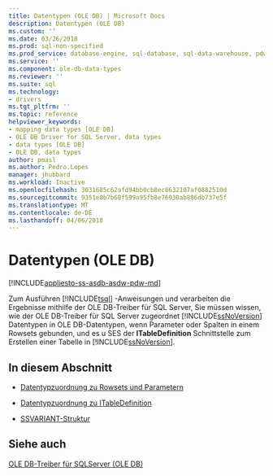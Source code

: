```yaml
---
title: Datentypen (OLE DB) | Microsoft Docs
description: Datentypen (OLE DB)
ms.custom: ''
ms.date: 03/26/2018
ms.prod: sql-non-specified
ms.prod_service: database-engine, sql-database, sql-data-warehouse, pdw
ms.service: ''
ms.component: ole-db-data-types
ms.reviewer: ''
ms.suite: sql
ms.technology:
- drivers
ms.tgt_pltfrm: ''
ms.topic: reference
helpviewer_keywords:
- mapping data types [OLE DB]
- OLE DB Driver for SQL Server, data types
- data types [OLE DB]
- OLE DB, data types
author: pmasl
ms.author: Pedro.Lopes
manager: jhubbard
ms.workload: Inactive
ms.openlocfilehash: 3031685c62afd94bb0cb8ec8632107af0882510d
ms.sourcegitcommit: 9351e8b7b68f599a95fb8e76930ab886db737e5f
ms.translationtype: MT
ms.contentlocale: de-DE
ms.lasthandoff: 04/06/2018
---
```

# <a name="data-types-ole-db"></a>Datentypen (OLE DB)
[!INCLUDE[appliesto-ss-asdb-asdw-pdw-md](../../../includes/appliesto-ss-asdb-asdw-pdw-md.md)]

  Zum Ausführen [!INCLUDE[tsql](../../../includes/tsql-md.md)] -Anweisungen und verarbeiten die Ergebnisse mithilfe der OLE DB-Treiber für SQL Server, Sie müssen wissen, wie der OLE DB-Treiber für SQL Server zugeordnet [!INCLUDE[ssNoVersion](../../../includes/ssnoversion-md.md)] Datentypen in OLE DB-Datentypen, wenn Parameter oder Spalten in einem Rowsets gebunden, und es u SES der **ITableDefinition** Schnittstelle zum Erstellen einer Tabelle in [!INCLUDE[ssNoVersion](../../../includes/ssnoversion-md.md)].  
  
## <a name="in-this-section"></a>In diesem Abschnitt  
  
-   [Datentypzuordnung zu Rowsets und Parametern](../../oledb/ole-db-data-types/data-type-mapping-in-rowsets-and-parameters.md)  
  
-   [Datentypzuordnung zu ITableDefinition](../../oledb/ole-db-data-types/data-type-mapping-in-itabledefinition.md)  
  
-   [SSVARIANT-Struktur](../../oledb/ole-db-data-types/ssvariant-structure.md)  
  
## <a name="see-also"></a>Siehe auch  
 [OLE DB-Treiber für SQLServer &#40;OLE DB&#41;](../../oledb/ole-db/oledb-driver-for-sql-server-ole-db.md)  
  
  
